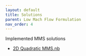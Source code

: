 ```yaml
---
layout: default
title: Solutions
parent: Low Mach Flow Formulation
nav_order: 4
---
```


Implemented MMS solutions
- [2D Quadratic MMS.nb]({{site.url}}{{site.baseurl}}/content/lowMachFlow/solutions/2D_Quadratic_MMS.nb)